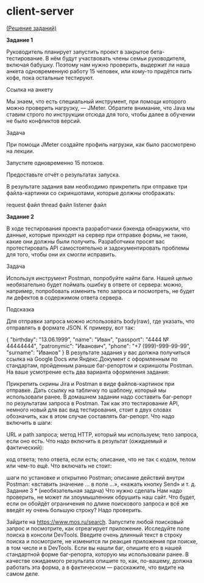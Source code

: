 # client-server

[(Решение заданий)](https://docs.google.com/document/d/1ZfOc9BhGrLpNcC0Pszok9l_k9pGPvDc--n1LZOsQoEs/edit?tab=t.0)



**Задание 1**

Руководитель планирует запустить проект в закрытое бета-тестирование. В нём будут участвовать члены семьи руководителя, включая бабушку. Поэтому нам нужно проверить, выдержит ли наша анкета одновременную работу 15 человек, или кому-то придётся пить кофе, пока остальные тестируют.

Ссылка на анкету

Мы знаем, что есть специальный инструмент, при помощи которого можно проверить нагрузку, — JMeter. Обратите внимание, что Java мы ставим строго по инструкции отсюда для того, чтобы далее в обучении не было конфликтов версий.

Задача

При помощи JMeter создайте профиль нагрузки, как было рассмотрено на лекции.

Запустите одновременно 15 потоков.

Предоставьте отчёт о результатах запуска.

В результате задания вам необходимо прикрепить при отправке три файла-картинки со скриншотами, которые должны отображать:

request файл
thread файл
listener файл


**Задание 2**

В ходе тестирования проекта разработчики бэкенда обнаружили, что данные, которые приходят на сервер при отправке формы, не такие, какие они должны были получить. Разработчики просят вас протестировать API самостоятельно и задокументировать проблемы для того, чтобы они их смогли исправить.

Задача

Используя инструмент Postman, попробуйте найти баги. Нашей целью необязательно будет поймать ошибку в ответе от сервера: можно, например, попробовать изменить тело запроса и посмотреть, не будет ли дефектов в содержимом ответа сервера.

Подсказка

Для отправки запроса можно использовать body(raw), где указать, что отправлять в формате JSON. К примеру, вот так:

{
"birthday": "13.06.1999",
"name": "Иван",
"passport": "4444 № 44444444",
"patronymic": "Иванович",
"phone": "+7 (999)-999-99-99",
"surname": "Иванов"
}
В результате задания у вас должна получиться ссылка на Google Docs или Яндекс.Документ с оформленным по стандартам, пройденным раньше баг-репортом и скриншоты Postman. На ваше усмотрение есть два варианта оформления задания:

Прикрепить скрины Jira и Postman в виде файлов-картинок при отправке.
Дать ссылку на табличку по шаблону, который мы использовали ранее.
В домашнем задании надо составить баг-репорт по результатам запроса в Postman. Так как это тестирование API, немного новый для вас вид тестирования, стоит в двух словах обозначить, как в этом случае составлять баг-репорт. Что надо включить в шаги:

URL и path запроса;
метод HTTP, который мы используем;
тело запроса, если оно есть.
Что надо включить в результат (ожидаемый и фактический):

код ответа;
тело ответа, если есть;
описание, что не так с кодом, телом или чем-то ещё.
Что включать не стоит:

шаги по установке и открытию Postman;
описание действий внутри Postman: «вставить значение ... в поле ...», «нажать кнопку Send» и т. д.
Задание 3 * (необязательная задача)
Что нужно сделать
Нам надо проверить, не может ли злоумышленник обрушить наш сайт. Что будет, если он обойдёт ограничения по длине поискового запроса и всё же введёт ну очень большую строку? Надо проверить.

Зайдите на https://www.mos.ru/search.
Запустите любой поисковый запрос и посмотрите, как отреагирует приложение.
Исследуйте поле поиска в консоли DevTools.
Введите очень длинный текст в строку поиска и посмотрите, не изменится ли реакция приложения при поиске, в том числе и в DevTools.
Если вы нашли баг, опишите его в нашей стандартной форме баг-репорта, которую мы использовали ранее. В качестве ожидаемого результата опишите то, как, по-вашему, должна работать эта форма, а в фактическом — расскажите, что видите на самом деле.
